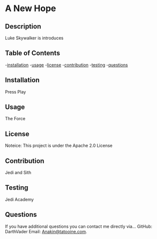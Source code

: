 # A New Hope
  
  ## Description
  Luke Skywalker is introduces

  ## Table of Contents
-[installation](#installation)
-[usage](#usage)
-[license](#license)
-[contribution](#contribution)
-[testing](#testing)
-[questions](#questions)

  ## Installation
  Press Play

  ## Usage
  The Force
  
  ## License
  Noteice: This project is under the Apache 2.0 License
  
  ## Contribution
  Jedi and Sith

  ## Testing
  Jedi Academy

  ## Questions
  If you have additional questions you can contact me directly via...
  GitHub: DarthVader
  Email: Anakin@tatooine.com.
  
